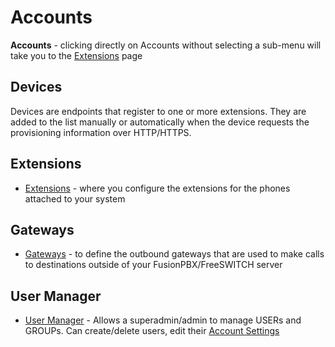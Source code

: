 # Accounts

**Accounts** - clicking directly on Accounts without selecting a
sub-menu will take you to the [Extensions](/en/latest/manual/ext.html)
page

## Devices

Devices are endpoints that register to one or more extensions. They are
added to the list manually or automatically when the device requests the
provisioning information over HTTP/HTTPS.

## Extensions

-   [Extensions](/en/latest/manual/ext.html) - where you configure the
    extensions for the phones attached to your system

## Gateways

-   [Gateways](/en/latest/Gateways/gateway_inbound_outbound/gateway1.html) -
    to define the outbound gateways that are used to make calls to
    destinations outside of your FusionPBX/FreeSWITCH server

## User Manager

-   [User Manager](/en/latest/User_Manager) - Allows a superadmin/admin
    to manage USERs and GROUPs. Can create/delete users, edit their
    [Account Settings](Account_Settings)
